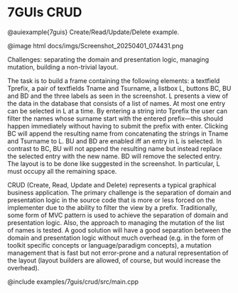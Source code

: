 # 7GUIs CRUD

@auiexample{7guis}
Create/Read/Update/Delete example.

@image html docs/imgs/Screenshot_20250401_074431.png

Challenges: separating the domain and presentation logic, managing mutation, building a non-trivial layout.

The task is to build a frame containing the following elements: a textfield Tprefix, a pair of textfields Tname and
Tsurname, a listbox L, buttons BC, BU and BD and the three labels as seen in the screenshot. L presents a view of the
data in the database that consists of a list of names. At most one entry can be selected in L at a time. By entering a
string into Tprefix the user can filter the names whose surname start with the entered prefix—this should happen
immediately without having to submit the prefix with enter. Clicking BC will append the resulting name from
concatenating the strings in Tname and Tsurname to L. BU and BD are enabled iff an entry in L is selected. In contrast
to BC, BU will not append the resulting name but instead replace the selected entry with the new name. BD will remove
the selected entry. The layout is to be done like suggested in the screenshot. In particular, L must occupy all the
remaining space.

CRUD (Create, Read, Update and Delete) represents a typical graphical business application. The primary challenge is the
separation of domain and presentation logic in the source code that is more or less forced on the implementer due to the
ability to filter the view by a prefix. Traditionally, some form of MVC pattern is used to achieve the separation of
domain and presentation logic. Also, the approach to managing the mutation of the list of names is tested. A good
solution will have a good separation between the domain and presentation logic without much overhead (e.g. in the form
of toolkit specific concepts or language/paradigm concepts), a mutation management that is fast but not error-prone and
a natural representation of the layout (layout builders are allowed, of course, but would increase the overhead).

@include examples/7guis/crud/src/main.cpp
